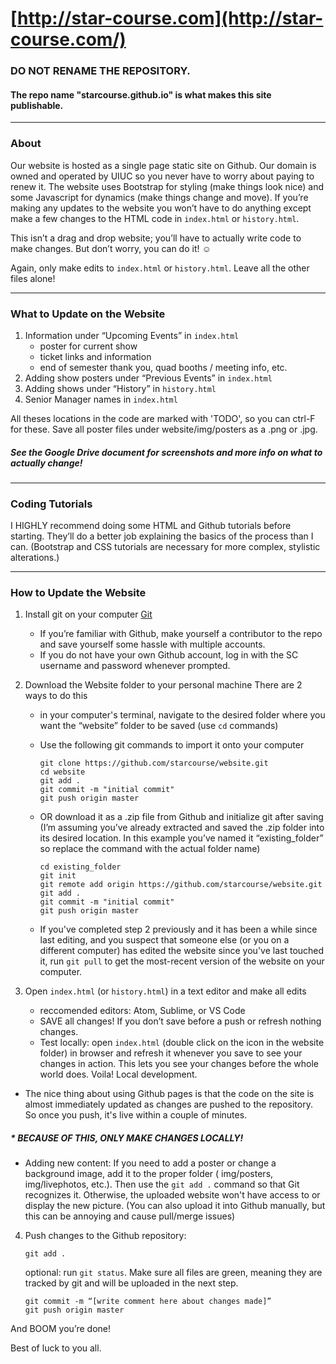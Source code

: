 # [http://star-course.com](http://star-course.com/)

### DO NOT RENAME THE REPOSITORY. 
#### The repo name "starcourse.github.io" is what makes this site publishable.

--------------------------------------------------

### About

Our website is hosted as a single page static site on Github. Our domain is owned and operated by UIUC so you never have to worry about paying to renew it. The website uses Bootstrap for styling (make things look nice) and some Javascript for dynamics (make things change and move). If you’re making any updates to the website you won’t have to do anything except make a few changes to the HTML code in `index.html` or  `history.html`.

This isn’t a drag and drop website; you’ll have to actually write code to make changes. But don’t worry, you can do it! ☺

Again, only make edits to `index.html` or `history.html`. Leave all the other files alone!

--------------------------------------------------

### What to Update on the Website
1. Information under “Upcoming Events” in `index.html`
   - poster for current show
   - ticket links and information
   - end of semester thank you,  quad booths / meeting info, etc.
2. Adding show posters under “Previous Events” in `index.html`
3. Adding shows under “History” in `history.html`
4. Senior Manager names in `index.html`

All theses locations in the code are marked with 'TODO', so you can ctrl-F for these.
Save all poster files under website/img/posters as a .png or .jpg.

##### See the Google Drive document for screenshots and more info on what to actually change!

---------------------------------------------------
### Coding Tutorials
I HIGHLY recommend doing some HTML and Github tutorials before starting. They’ll do a better job explaining the basics of the process than I can. (Bootstrap and CSS tutorials are necessary for more complex, stylistic alterations.)


---------------------------------------------------

### How to Update the Website

1. Install git on your computer [Git](https://git-scm.com/book/en/v2/Getting-Started-Installing-Git)
   - If you’re familiar with Github, make yourself a contributor to the repo and save yourself some hassle with multiple accounts.
   - If you do not have your own Github account, log in with the SC username and password whenever prompted.

2. Download the Website folder to your personal machine
   There are 2 ways to do this
   - in your computer's terminal, navigate to the desired folder where you want the “website” folder to be saved (use `cd` commands)
   - Use the following git commands to import it onto your computer

      ```
      git clone https://github.com/starcourse/website.git
      cd website
      git add .
      git commit -m "initial commit"
      git push origin master
      ```
   - OR download it as a .zip file from Github and initialize git after saving
(I’m assuming you’ve already extracted and saved the .zip folder into its desired location. In this example you’ve named it “existing_folder” so replace the command with the actual folder name)
      ```
      cd existing_folder
      git init
      git remote add origin https://github.com/starcourse/website.git
      git add .
      git commit -m "initial commit"
      git push origin master
      ```

   - If you've completed step 2 previously and it has been a while since last editing, and you suspect that someone else (or you on a different computer) has edited the website since you've last touched it, run `git pull` to get the most-recent version of the website on your computer.


3. Open `index.html` (or `history.html`) in a text editor and make all edits
   - reccomended editors: Atom, Sublime, or VS Code
   - SAVE all changes! If you don’t save before a push or refresh nothing changes.
   - Test locally: open `index.html` (double click on the icon in the website folder) in browser and refresh it whenever you save to see your changes in action. This lets you see your changes before the whole world does. Voila! Local development.

 * The nice thing about using Github pages is that the code on the site is almost immediately updated as changes are pushed to the repository. So once you push, it's live within a couple of minutes.

##### * BECAUSE OF THIS, ONLY MAKE CHANGES LOCALLY!

 * Adding new content: If you need to add a poster or change a background image, add it to the proper folder ( img/posters, img/livephotos, etc.). Then use the `git add .` command so that Git recognizes it. Otherwise, the uploaded website won't have access to or display the new picture. (You can also upload it into Github manually, but this can be annoying and cause pull/merge issues)


4. Push changes to the Github repository:
      ```
      git add .
      ```
      optional: run `git status`. Make sure all files are green, meaning they are tracked by git and will be uploaded in the next step.
      
      ```
      git commit -m “[write comment here about changes made]”
      git push origin master
      ```

And BOOM you’re done!

Best of luck to you all.
